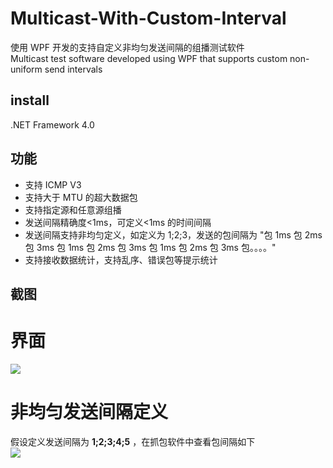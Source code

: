 # Multicast-With-Custom-Interval

使用 WPF 开发的支持自定义非均匀发送间隔的组播测试软件  
Multicast test software developed using WPF that supports custom non-uniform send intervals

## install

.NET Framework 4.0

## 功能

- 支持 ICMP V3
- 支持大于 MTU 的超大数据包
- 支持指定源和任意源组播
- 发送间隔精确度<1ms，可定义<1ms 的时间间隔
- 发送间隔支持非均匀定义，如定义为 1;2;3，发送的包间隔为 "包 1ms 包 2ms 包 3ms 包 1ms 包 2ms 包 3ms 包 1ms 包 2ms 包 3ms 包。。。。"
- 支持接收数据统计，支持乱序、错误包等提示统计

## 截图

# 界面

![](http://ww1.sinaimg.cn/large/566418e8gy1g0imxd9dntj20gn0dsgmp.jpg)

# 非均匀发送间隔定义

假设定义发送间隔为 **1;2;3;4;5** ，在抓包软件中查看包间隔如下  
![](http://ww1.sinaimg.cn/large/566418e8gy1g0in4n8xwfj206o08mweg.jpg)
